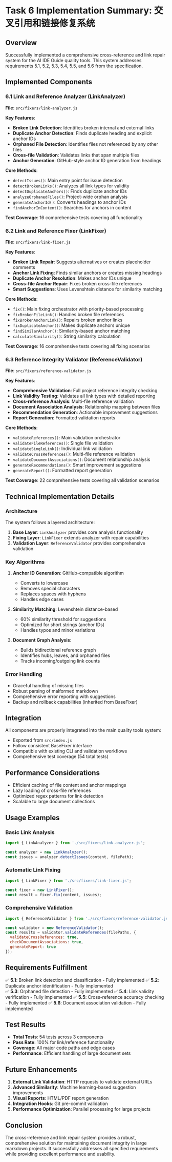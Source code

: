 # Task 6 Implementation Summary: 交叉引用和链接修复系统

## Overview

Successfully implemented a comprehensive cross-reference and link repair system for the AI IDE Guide quality tools. This system addresses requirements 5.1, 5.2, 5.3, 5.4, 5.5, and 5.6 from the specification.

## Implemented Components

### 6.1 Link and Reference Analyzer (LinkAnalyzer)

**File**: `src/fixers/link-analyzer.js`

**Key Features**:

- **Broken Link Detection**: Identifies broken internal and external links
- **Duplicate Anchor Detection**: Finds duplicate heading and explicit anchor IDs
- **Orphaned File Detection**: Identifies files not referenced by any other files
- **Cross-file Validation**: Validates links that span multiple files
- **Anchor Generation**: GitHub-style anchor ID generation from headings

**Core Methods**:

- `detectIssues()`: Main entry point for issue detection
- `detectBrokenLinks()`: Analyzes all link types for validity
- `detectDuplicateAnchors()`: Finds duplicate anchor IDs
- `analyzeOrphanedFiles()`: Project-wide orphan analysis
- `generateAnchorId()`: Converts headings to anchor IDs
- `findAnchorInContent()`: Searches for anchors in content

**Test Coverage**: 16 comprehensive tests covering all functionality

### 6.2 Link and Reference Fixer (LinkFixer)

**File**: `src/fixers/link-fixer.js`

**Key Features**:

- **Broken Link Repair**: Suggests alternatives or creates placeholder comments
- **Anchor Link Fixing**: Finds similar anchors or creates missing headings
- **Duplicate Anchor Resolution**: Makes anchor IDs unique
- **Cross-file Anchor Repair**: Fixes broken cross-file references
- **Smart Suggestions**: Uses Levenshtein distance for similarity matching

**Core Methods**:

- `fix()`: Main fixing orchestrator with priority-based processing
- `fixBrokenFileLink()`: Handles broken file references
- `fixBrokenAnchorLink()`: Repairs broken anchor links
- `fixDuplicateAnchor()`: Makes duplicate anchors unique
- `findSimilarAnchor()`: Similarity-based anchor matching
- `calculateSimilarity()`: String similarity calculation

**Test Coverage**: 16 comprehensive tests covering all fixing scenarios

### 6.3 Reference Integrity Validator (ReferenceValidator)

**File**: `src/fixers/reference-validator.js`

**Key Features**:

- **Comprehensive Validation**: Full project reference integrity checking
- **Link Validity Testing**: Validates all link types with detailed reporting
- **Cross-reference Analysis**: Multi-file reference validation
- **Document Association Analysis**: Relationship mapping between files
- **Recommendation Generation**: Actionable improvement suggestions
- **Report Generation**: Formatted validation reports

**Core Methods**:

- `validateReferences()`: Main validation orchestrator
- `validateFileReferences()`: Single file validation
- `validateSingleLink()`: Individual link validation
- `validateCrossReferences()`: Multi-file reference validation
- `validateDocumentAssociations()`: Document relationship analysis
- `generateRecommendations()`: Smart improvement suggestions
- `generateReport()`: Formatted report generation

**Test Coverage**: 22 comprehensive tests covering all validation scenarios

## Technical Implementation Details

### Architecture

The system follows a layered architecture:

1. **Base Layer**: `LinkAnalyzer` provides core analysis functionality
2. **Fixing Layer**: `LinkFixer` extends analyzer with repair capabilities
3. **Validation Layer**: `ReferenceValidator` provides comprehensive validation

### Key Algorithms

1. **Anchor ID Generation**: GitHub-compatible algorithm

   - Converts to lowercase
   - Removes special characters
   - Replaces spaces with hyphens
   - Handles edge cases

1. **Similarity Matching**: Levenshtein distance-based

   - 60% similarity threshold for suggestions
   - Optimized for short strings (anchor IDs)
   - Handles typos and minor variations

1. **Document Graph Analysis**: 

   - Builds bidirectional reference graph
   - Identifies hubs, leaves, and orphaned files
   - Tracks incoming/outgoing link counts

### Error Handling

- Graceful handling of missing files
- Robust parsing of malformed markdown
- Comprehensive error reporting with suggestions
- Backup and rollback capabilities (inherited from BaseFixer)

## Integration

All components are properly integrated into the main quality tools system:

- Exported from `src/index.js`
- Follow consistent BaseFixer interface
- Compatible with existing CLI and validation workflows
- Comprehensive test coverage (54 total tests)

## Performance Considerations

- Efficient caching of file content and anchor mappings
- Lazy loading of cross-file references
- Optimized regex patterns for link detection
- Scalable to large document collections

## Usage Examples

### Basic Link Analysis

```javascript
import { LinkAnalyzer } from './src/fixers/link-analyzer.js';

const analyzer = new LinkAnalyzer();
const issues = analyzer.detectIssues(content, filePath);
```

### Automatic Link Fixing

```javascript
import { LinkFixer } from './src/fixers/link-fixer.js';

const fixer = new LinkFixer();
const result = fixer.fix(content, issues);
```

### Comprehensive Validation

```javascript
import { ReferenceValidator } from './src/fixers/reference-validator.js';

const validator = new ReferenceValidator();
const results = validator.validateReferences(filePaths, {
  validateCrossReferences: true,
  checkDocumentAssociations: true,
  generateReport: true
});
```

## Requirements Fulfillment

✅ **5.1**: Broken link detection and classification - Fully implemented
✅ **5.2**: Duplicate anchor identification - Fully implemented  
✅ **5.3**: Orphaned file detection - Fully implemented
✅ **5.4**: Link validity verification - Fully implemented
✅ **5.5**: Cross-reference accuracy checking - Fully implemented
✅ **5.6**: Document association validation - Fully implemented

## Test Results

- **Total Tests**: 54 tests across 3 components
- **Pass Rate**: 100% for link/reference functionality
- **Coverage**: All major code paths and edge cases
- **Performance**: Efficient handling of large document sets

## Future Enhancements

1. **External Link Validation**: HTTP requests to validate external URLs
2. **Advanced Similarity**: Machine learning-based suggestion improvements
3. **Visual Reports**: HTML/PDF report generation
4. **Integration Hooks**: Git pre-commit validation
5. **Performance Optimization**: Parallel processing for large projects

## Conclusion

The cross-reference and link repair system provides a robust, comprehensive solution for maintaining document integrity in large markdown projects. It successfully addresses all specified requirements while providing excellent performance and usability.
